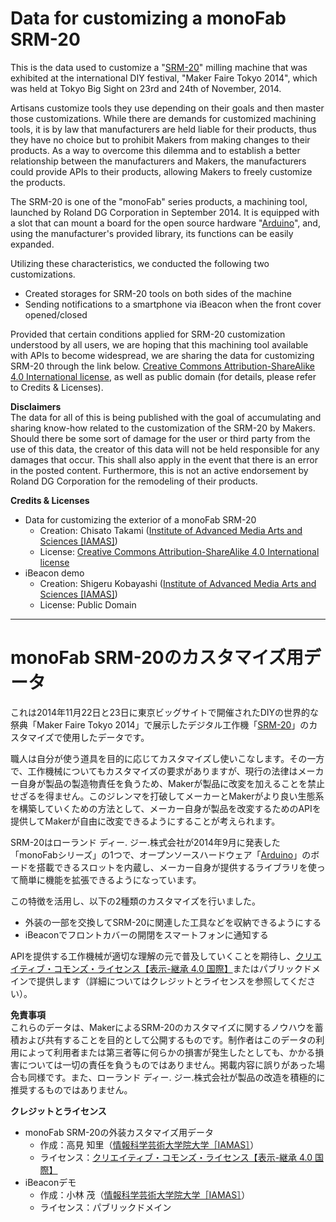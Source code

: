 # Data for customizing a monoFab SRM-20This is the data used to customize a "[SRM-20](http://www.rolanddg.com/product/3d/3d/srm-20/)" milling machine that was exhibited at the international DIY festival, "Maker Faire Tokyo 2014", which was held at Tokyo Big Sight on 23rd and 24th of November, 2014.Artisans customize tools they use depending on their goals and then master those customizations. While there are demands for customized machining tools, it is by law that manufacturers are held liable for their products, thus they have no choice but to prohibit Makers from making changes to their products. As a way to overcome this dilemma and to establish a better relationship between the manufacturers and Makers, the manufacturers could provide APIs to their products, allowing Makers to freely customize the products.The SRM-20 is one of the "monoFab" series products, a machining tool, launched by Roland DG Corporation in September 2014. It is equipped with a slot that can mount a board for the open source hardware "[Arduino](http://arduino.cc/)", and, using the manufacturer's provided library, its functions can be easily expanded.Utilizing these characteristics, we conducted the following two customizations.* Created storages for SRM-20 tools on both sides of the machine* Sending notifications to a smartphone via iBeacon when the front cover opened/closedProvided that certain conditions applied for SRM-20 customization understood by all users, we are hoping that this machining tool available with APIs to become widespread, we are sharing the data for customizing SRM-20 through the link below. [Creative Commons Attribution-ShareAlike 4.0 International license](https://creativecommons.org/licenses/by-sa/4.0/), as well as public domain (for details, please refer to Credits & Licenses). **Disclaimers**  The data for all of this is being published with the goal of accumulating and sharing know-how related to the customization of the SRM-20 by Makers. Should there be some sort of damage for the user or third party from the use of this data, the creator of this data will not be held responsible for any damages that occur. This shall also apply in the event that there is an error in the posted content. Furthermore, this is not an active endorsement by Roland DG Corporation for the remodeling of their products.**Credits & Licenses*** Data for customizing the exterior of a monoFab SRM-20   * Creation: Chisato Takami ([Institute of Advanced Media Arts and Sciences [IAMAS]](http://www.iamas.ac.jp/))  * License: [Creative Commons Attribution-ShareAlike 4.0 International license](https://creativecommons.org/licenses/by-sa/4.0/)* iBeacon demo   * Creation: Shigeru Kobayashi ([Institute of Advanced Media Arts and Sciences [IAMAS]](http://www.iamas.ac.jp/))  * License: Public Domain

---

# monoFab SRM-20のカスタマイズ用データ

これは2014年11月22日と23日に東京ビッグサイトで開催されたDIYの世界的な祭典「Maker Faire Tokyo 2014」で展示したデジタル工作機「[SRM-20](http://www.rolanddg.co.jp/product/3d/3d/srm-20/)」のカスタマイズで使用したデータです。

職人は自分が使う道具を目的に応じてカスタマイズし使いこなします。その一方で、工作機械についてもカスタマイズの要求がありますが、現行の法律はメーカー自身が製品の製造物責任を負うため、Makerが製品に改変を加えることを禁止せざるを得ません。このジレンマを打破してメーカーとMakerがより良い生態系を構築していくための方法として、メーカー自身が製品を改変するためのAPIを提供してMakerが自由に改変できるようにすることが考えられます。

SRM-20はローランド ディー. ジー.株式会社が2014年9月に発表した「monoFabシリーズ」の1つで、オープンソースハードウェア「[Arduino](http://arduino.cc/)」のボードを搭載できるスロットを内蔵し、メーカー自身が提供するライブラリを使って簡単に機能を拡張できるようになっています。

この特徴を活用し、以下の2種類のカスタマイズを行いました。
* 外装の一部を交換してSRM-20に関連した工具などを収納できるようにする
* iBeaconでフロントカバーの開閉をスマートフォンに通知する

APIを提供する工作機械が適切な理解の元で普及していくことを期待し、[クリエイティブ・コモンズ・ライセンス【表示-継承 4.0 国際】](http://creativecommons.org/licenses/by-sa/4.0/deed.ja)またはパブリックドメインで提供します（詳細についてはクレジットとライセンスを参照してください）。

**免責事項**  
これらのデータは、MakerによるSRM-20のカスタマイズに関するノウハウを蓄積および共有することを目的として公開するものです。制作者はこのデータの利用によって利用者または第三者等に何らかの損害が発生したとしても、かかる損害については一切の責任を負うものではありません。掲載内容に誤りがあった場合も同様です。また、ローランド ディー. ジー.株式会社が製品の改造を積極的に推奨するものではありません。

**クレジットとライセンス**
* monoFab SRM-20の外装カスタマイズ用データ
  * 作成：高見 知里（[情報科学芸術大学院大学［IAMAS］](http://www.iamas.ac.jp/)）
  * ライセンス：[クリエイティブ・コモンズ・ライセンス【表示-継承 4.0 国際】](http://creativecommons.org/licenses/by-sa/4.0/deed.ja)
* iBeaconデモ
  * 作成：小林 茂（[情報科学芸術大学院大学［IAMAS］](http://www.iamas.ac.jp/)）
  * ライセンス：パブリックドメイン